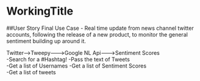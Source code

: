 # WorkingTitle

##User Story Final Use Case - Real time update from news channel twitter accounts, following the release of a new product, 
to monitor the general sentiment building up around it.<br/>

Twitter-->Tweepy--->Google NL Api--->Sentiment Scores <br/>
         -Search for a #Hashtag!      -Pass the text of Tweets<br/>
         -Get a list of Usernames     -Get a list of Sentiment Scores<br/>
         -Get a list of tweets        <br/>
